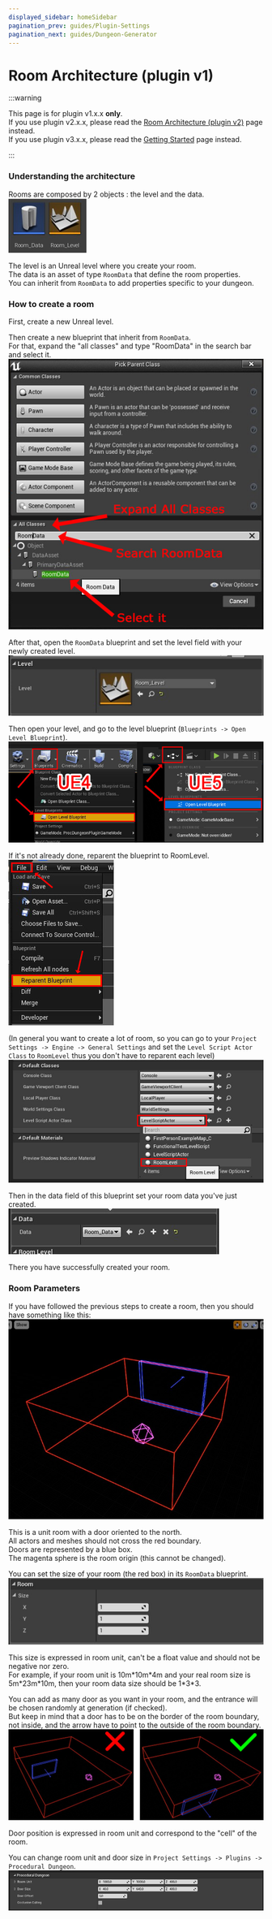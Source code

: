 ```yaml
---
displayed_sidebar: homeSidebar
pagination_prev: guides/Plugin-Settings
pagination_next: guides/Dungeon-Generator
---
```


# Room Architecture (plugin v1)

:::warning

This page is for plugin v1.x.x **only**.\
If you use plugin v2.x.x, please read the [Room Architecture (plugin v2)](Room-Architecture) page instead.\
If you use plugin v3.x.x, please read the [Getting Started](Creating-Rooms) page instead.

:::

### Understanding the architecture

Rooms are composed by 2 objects : the level and the data.\
![](Images/DataAndLevel(Legacy).jpg)

The level is an Unreal level where you create your room.\
The data is an asset of type `RoomData` that define the room properties.\
You can inherit from `RoomData` to add properties specific to your dungeon.

### How to create a room

First, create a new Unreal level.

Then create a new blueprint that inherit from `RoomData`.\
For that, expand the "all classes" and type "RoomData" in the search bar and select it.
![](Images/CreateRoomData.jpg)

After that, open the `RoomData` blueprint and set the level field with your newly created level.
![](Images/SetRoomDataLevel.jpg)

Then open your level, and go to the level blueprint (`Blueprints -> Open Level Blueprint`).
![](Images/OpenLevelBlueprint.jpg)

If it's not already done, reparent the blueprint to RoomLevel.\
![](Images/ReparentLevel.jpg)

(In general you want to create a lot of room, so you can go to your `Project Settings -> Engine -> General Settings` and set the `Level Script Actor Class` to `RoomLevel` thus you don't have to reparent each level)\
![](Images/DefaultLevelScriptClass.jpg)

Then in the data field of this blueprint set your room data you've just created.\
![](Images/SetLevelRoomData(Legacy).jpg)

There you have successfully created your room.

### Room Parameters

If you have followed the previous steps to create a room, then you should have something like this:\
![](Images/BasicRoom.jpg)

This is a unit room with a door oriented to the north.\
All actors and meshes should not cross the red boundary.\
Doors are represented by a blue box.\
The magenta sphere is the room origin (this cannot be changed).

You can set the size of your room (the red box) in its `RoomData` blueprint.\
![](Images/SetRoomSize.jpg)

This size is expressed in room unit, can't be a float value and should not be negative nor zero.\
For example, if your room unit is 10m\*10m\*4m and your real room size is 5m\*23m\*10m, then your room data size should be 1\*3\*3.

You can add as many door as you want in your room, and the entrance will be chosen randomly at generation (if checked).\
But keep in mind that a door has to be on the border of the room boundary, not inside, and the arrow have to point to the outside of the room boundary.\
![](Images/DoorRightPosition.jpg)

Door position is expressed in room unit and correspond to the "cell" of the room.

You can change room unit and door size in `Project Settings -> Plugins -> Procedural Dungeon`.\
![](Images/Settings.jpg)
